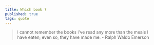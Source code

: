 ```yaml
---
title: Which book ?
published: true
tags: quote
---
```

> I cannot remember the books I've read any more than the meals I have eaten; 
even so, they have made me. - Ralph Waldo Emerson
